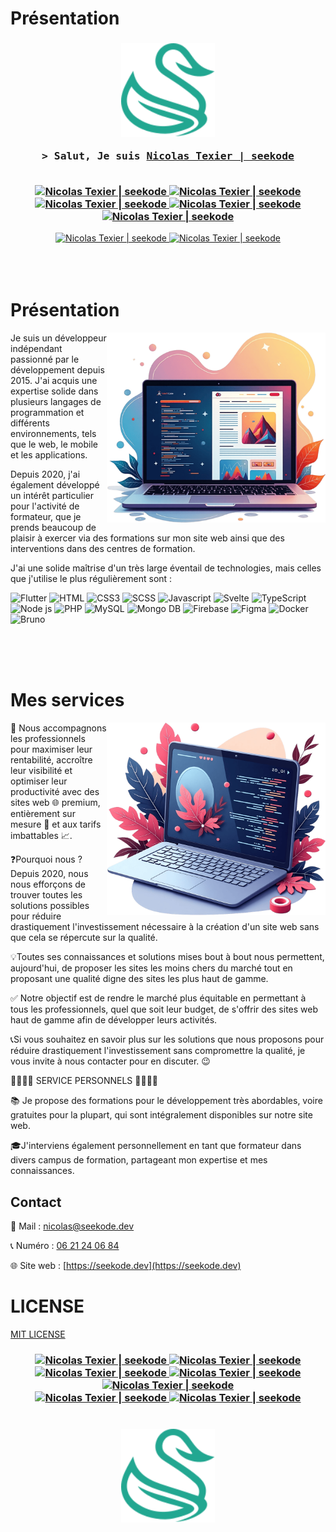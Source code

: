 # Présentation

<h3 align="center">

<img src="https://raw.githubusercontent.com/seekode/seekode/master/static/logo.svg" alt="logo" width="150" height="150">

<br>

<samp>&gt; Salut, Je suis
<b><a target="_blank" href="https://seekode.dev/">Nicolas Texier | seekode</a></b>
</samp>

<br>

  <a href="https://seekode.dev/" target="blank">
  <img src="https://img.shields.io/badge/Site web-22a791?style=for-the-badge&logo=searxng&logoColor=white" alt="Nicolas Texier | seekode" />
 </a>
 <a href="https://www.linkedin.com/in/nicolas-texier-dev/" target="_blank">
  <img src="https://img.shields.io/badge/LinkedIn-0077B5?style=for-the-badge&logo=linkedin&logoColor=white" alt="Nicolas Texier | seekode"/>
 </a>
<a href="https://www.instagram.com/seekodes/" target="_blank">
  <img src="https://img.shields.io/badge/Instagram-fe4164?style=for-the-badge&logo=instagram&logoColor=white" alt="Nicolas Texier | seekode" />
 </a> 
<a href="https://www.tiktok.com/@seekode" target="_blank">
  <img src="https://img.shields.io/badge/TikTok-000000?style=for-the-badge&logo=tiktok&logoColor=white" alt="Nicolas Texier | seekode" />
 </a> 
<a href="https://www.youtube.com/@_seekode" target="_blank">
  <img src="https://img.shields.io/badge/YouTube-ff0000?style=for-the-badge&logo=youtube&logoColor=white" alt="Nicolas Texier | seekode" />
 </a> 
</h3>

<div align="center">
<a href="tel:0621240684" target="_blank">
  <img src="https://img.shields.io/badge/📞 06 21 24 06 84-6eb142" alt="Nicolas Texier | seekode" />
 </a>
<a href="mailto:nicolas@seekode.dev" target="_blank">
  <img src="https://img.shields.io/badge/📩 nicolas@seekode.dev-0078d4" alt="Nicolas Texier | seekode" />
 </a>
</div>

<br>
<br>
<br>

# Présentation

<img align="right" width="350" src="https://raw.githubusercontent.com/seekode/seekode/master/static/images/home/about.png" alt="A propos" />

Je suis un développeur indépendant passionné par le développement depuis 2015. J'ai acquis une expertise solide dans plusieurs langages de programmation et différents environnements, tels que le web, le mobile et les applications.

Depuis 2020, j'ai également développé un intérêt particulier pour l'activité de formateur, que je prends beaucoup de plaisir à exercer via des formations sur mon site web ainsi que des interventions dans des centres de formation.

J'ai une solide maîtrise d'un très large éventail de technologies, mais celles que j'utilise le plus régulièrement sont :

![Flutter](https://img.shields.io/badge/Flutter-45d1fd?style=for-the-badge&labelColor=black&logo=flutter&logoColor=45d1fd)
![HTML](https://img.shields.io/badge/HTML5-E34F26?style=for-the-badge&labelColor=black&logo=html5&logoColor=E34F26)
![CSS3](https://img.shields.io/badge/CSS3-1572B6?style=for-the-badge&labelColor=black&logo=css3&logoColor=1572B6)
![SCSS](https://img.shields.io/badge/SCSS-CC6699?style=for-the-badge&labelColor=black&logo=sass&logoColor=CC6699)
![Javascript](https://img.shields.io/badge/Javascript-F0DB4F?style=for-the-badge&labelColor=black&logo=javascript&logoColor=F0DB4F)
![Svelte](https://img.shields.io/badge/Svelte-ff3e00?style=for-the-badge&labelColor=black&logo=svelte&logoColor=ff3e00)
![TypeScript](https://img.shields.io/badge/TypeScript-2f74c0?style=for-the-badge&logo=typescript&logoColor=2f74c0&labelColor=black)
![Node js](https://img.shields.io/badge/Node%20js-87b87a?style=for-the-badge&logo=node.js&logoColor=87b87a&labelColor=black)
![PHP](https://img.shields.io/badge/PHP-7a86b8?style=for-the-badge&labelColor=black&logo=php&logoColor=7a86b8)
![MySQL](https://img.shields.io/badge/MySQL-dd8a00?style=for-the-badge&labelColor=black&logo=mysql&logoColor=dd8a00)
![Mongo DB](https://img.shields.io/badge/Mongo%20db-4cab3d?style=for-the-badge&logo=mongodb&logoColor=4cab3d&labelColor=black)
![Firebase](https://img.shields.io/badge/Firebase-ffcd02?style=for-the-badge&labelColor=black&logo=firebase&logoColor=ffcd02)
![Figma](https://img.shields.io/badge/Figma-9456ea?style=for-the-badge&labelColor=black&logo=figma&logoColor=9456ea)
![Docker](https://img.shields.io/badge/docker-2496ED?style=for-the-badge&labelColor=black&logo=docker&logoColor=2496ED)
![Bruno](https://img.shields.io/badge/Bruno-F4AA41?style=for-the-badge&labelColor=black&logo=Bruno&logoColor=F4AA41)

<br>
<br>
<br>

# Mes services

<img align="right" width="350" src="https://raw.githubusercontent.com/seekode/seekode/master/static/images/home/header.png" alt="phone" />

🚀 Nous accompagnons les professionnels pour maximiser leur rentabilité, accroître leur visibilité et optimiser leur productivité avec des sites web 🌐 premium, entièrement sur mesure 📏 et aux tarifs imbattables 📈.

❓Pourquoi nous ? Depuis 2020, nous nous efforçons de trouver toutes les solutions possibles pour réduire drastiquement l'investissement nécessaire à la création d'un site web sans que cela se répercute sur la qualité.

💡Toutes ses connaissances et solutions mises bout à bout nous permettent, aujourd'hui, de proposer les sites les moins chers du marché tout en proposant une qualité digne des sites les plus haut de gamme.

✅ Notre objectif est de rendre le marché plus équitable en permettant à tous les professionnels, quel que soit leur budget, de s'offrir des sites web haut de gamme afin de développer leurs activités.

📞Si vous souhaitez en savoir plus sur les solutions que nous proposons pour réduire drastiquement l'investissement sans compromettre la qualité, je vous invite à nous contacter pour en discuter. 😉

🫱🏻‍🫲🏽 SERVICE PERSONNELS 🫱🏻‍🫲🏽

📚 Je propose des formations pour le développement très abordables, voire gratuites pour la plupart, qui sont intégralement disponibles sur notre site web.

🎓J'interviens également personnellement en tant que formateur dans divers campus de formation, partageant mon expertise et mes connaissances.

## Contact

📩 Mail : [nicolas@seekode.dev](mailto:nicolas@seekode.dev)

📞 Numéro : [06 21 24 06 84](tel:0621240684)

🌐 Site web : [https://seekode.dev](https://seekode.dev)

# LICENSE

[MIT LICENSE](https://github.com/seekode/seekode/blob/master/LICENSE)

<h3 align="center">

  <a href="https://seekode.dev/" target="blank">
  <img src="https://img.shields.io/badge/Site web-22a791?style=for-the-badge&logo=searxng&logoColor=white" alt="Nicolas Texier | seekode" />
 </a>
 <a href="https://www.linkedin.com/in/nicolas-texier-dev/" target="_blank">
  <img src="https://img.shields.io/badge/LinkedIn-0077B5?style=for-the-badge&logo=linkedin&logoColor=white" alt="Nicolas Texier | seekode"/>
 </a>
<a href="https://www.instagram.com/seekodes/" target="_blank">
  <img src="https://img.shields.io/badge/Instagram-fe4164?style=for-the-badge&logo=instagram&logoColor=white" alt="Nicolas Texier | seekode" />
 </a> 
<a href="https://www.tiktok.com/@seekode" target="_blank">
  <img src="https://img.shields.io/badge/TikTok-000000?style=for-the-badge&logo=tiktok&logoColor=white" alt="Nicolas Texier | seekode" />
 </a> 
<a href="https://www.youtube.com/@_seekode" target="_blank">
  <img src="https://img.shields.io/badge/YouTube-ff0000?style=for-the-badge&logo=youtube&logoColor=white" alt="Nicolas Texier | seekode" />
 </a>

<br>

<div align="center">
<a href="tel:0621240684" target="_blank">
  <img src="https://img.shields.io/badge/📞 06 21 24 06 84-6eb142" alt="Nicolas Texier | seekode" />
 </a>
<a href="mailto:nicolas@seekode.dev" target="_blank">
  <img src="https://img.shields.io/badge/📩 nicolas@seekode.dev-0078d4" alt="Nicolas Texier | seekode" />
 </a>
</div>

<br>
<br>

<img src="https://raw.githubusercontent.com/seekode/seekode/master/static/logo.svg" alt="logo" width="150" height="150">

</h3>
